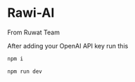 # Rawi-AI
From Ruwat Team


After adding your OpenAI API key 
run this

```sh
npm i

npm run dev
```
